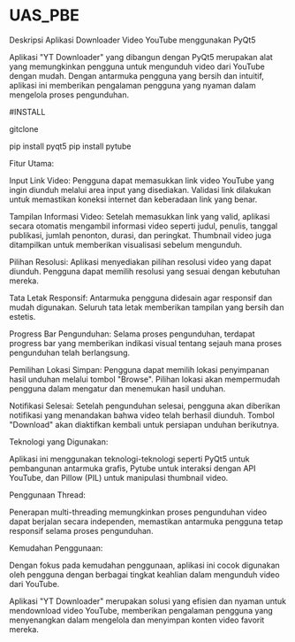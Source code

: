 # UAS_PBE
Deskripsi Aplikasi Downloader Video YouTube menggunakan PyQt5

Aplikasi "YT Downloader" yang dibangun dengan PyQt5 merupakan alat yang memungkinkan pengguna untuk mengunduh video dari YouTube dengan mudah. Dengan antarmuka pengguna yang bersih dan intuitif, aplikasi ini memberikan pengalaman pengguna yang nyaman dalam mengelola proses pengunduhan.

#INSTALL

gitclone

pip install pyqt5
pip install pytube

Fitur Utama:

Input Link Video: Pengguna dapat memasukkan link video YouTube yang ingin diunduh melalui area input yang disediakan. Validasi link dilakukan untuk memastikan koneksi internet dan keberadaan link yang benar.

Tampilan Informasi Video: Setelah memasukkan link yang valid, aplikasi secara otomatis mengambil informasi video seperti judul, penulis, tanggal publikasi, jumlah penonton, durasi, dan peringkat. Thumbnail video juga ditampilkan untuk memberikan visualisasi sebelum mengunduh.

Pilihan Resolusi: Aplikasi menyediakan pilihan resolusi video yang dapat diunduh. Pengguna dapat memilih resolusi yang sesuai dengan kebutuhan mereka.

Tata Letak Responsif: Antarmuka pengguna didesain agar responsif dan mudah digunakan. Seluruh tata letak memberikan tampilan yang bersih dan estetis.

Progress Bar Pengunduhan: Selama proses pengunduhan, terdapat progress bar yang memberikan indikasi visual tentang sejauh mana proses pengunduhan telah berlangsung. 

Pemilihan Lokasi Simpan: Pengguna dapat memilih lokasi penyimpanan hasil unduhan melalui tombol "Browse". Pilihan lokasi akan mempermudah pengguna dalam mengatur dan menemukan hasil unduhan.

Notifikasi Selesai: Setelah pengunduhan selesai, pengguna akan diberikan notifikasi yang menandakan bahwa video telah berhasil diunduh. Tombol "Download" akan diaktifkan kembali untuk persiapan unduhan berikutnya.

Teknologi yang Digunakan:

Aplikasi ini menggunakan teknologi-teknologi seperti PyQt5 untuk pembangunan antarmuka grafis, Pytube untuk interaksi dengan API YouTube, dan Pillow (PIL) untuk manipulasi thumbnail video.

Penggunaan Thread:

Penerapan multi-threading memungkinkan proses pengunduhan video dapat berjalan secara independen, memastikan antarmuka pengguna tetap responsif selama proses pengunduhan.

Kemudahan Penggunaan:

Dengan fokus pada kemudahan penggunaan, aplikasi ini cocok digunakan oleh pengguna dengan berbagai tingkat keahlian dalam mengunduh video dari YouTube.

Aplikasi "YT Downloader" merupakan solusi yang efisien dan nyaman untuk mendownload video YouTube, memberikan pengalaman pengguna yang menyenangkan dalam mengelola dan menyimpan konten video favorit mereka.
